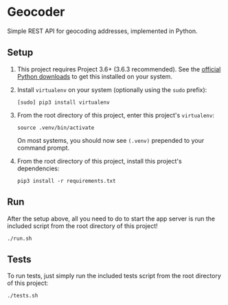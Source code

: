 # Geocoder

Simple REST API for geocoding addresses, implemented in Python.

## Setup

1. This project requires Project 3.6+ (3.6.3 recommended). See the
    [official Python downloads](https://www.python.org/downloads/) to get this installed on your system.

2. Install `virtualenv` on your system (optionally using the `sudo` prefix):
    ```
    [sudo] pip3 install virtualenv
    ```

3. From the root directory of this project, enter this project's `virtualenv`:
    ```
    source .venv/bin/activate
    ```
    On most systems, you should now see `(.venv)` prepended to your command prompt.

4. From the root directory of this project, install this project's dependencies:
    ```
    pip3 install -r requirements.txt
    ```

## Run

After the setup above, all you need to do to start the app server is run the included script from
the root directory of this project!

```
./run.sh
```

## Tests

To run tests, just simply run the included tests script from the root directory of this project:

```
./tests.sh
```
